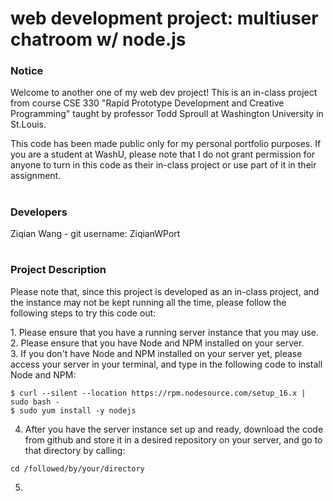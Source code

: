 # web development project: multiuser chatroom w/ node.js

<h3>Notice</h3>
<p>
Welcome to another one of my web dev project! This is an in-class project from course CSE 330 "Rapid Prototype Development and Creative Programming" taught by professor Todd Sproull at Washington University in St.Louis.
</p>
<p>
This code has been made public only for my personal portfolio purposes. If you are a student at WashU, please note that I do not grant permission for anyone to turn in this code as their in-class project or use part of it in their assignment.
</p>

#

<h3>Developers</h3>
Ziqian Wang - git username: ZiqianWPort

#

<h3>Project Description</h3>
<p>Please note that, since this project is developed as an in-class project, and the instance may not be kept running all the time, please follow the following steps to try this code out:</p>
<p>
1. Please ensure that you have a running server instance that you may use.<br>
2. Please ensure that you have Node and NPM installed on your server.<br>
3. If you don't have Node and NPM installed on your server yet, please access your server in your terminal, and type in the following code to install Node and NPM:<br>
  
```
$ curl --silent --location https://rpm.nodesource.com/setup_16.x | sudo bash -
$ sudo yum install -y nodejs
```

4. After you have the server instance set up and ready, download the code from github and store it in a desired repository on your server, and go to that directory by calling:

  ```
  cd /followed/by/your/directory
  ```
5. 


